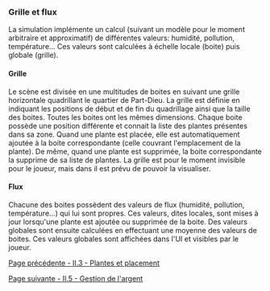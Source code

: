 ### Grille et flux
La simulation implémente un calcul (suivant un modèle pour le moment arbitraire et approximatif) de différentes valeurs: humidité, pollution, température... Ces valeurs sont calculées à échelle locale (boite) puis globale (grille). 
#### Grille
Le scène est divisée en une multitudes de boites en suivant une grille horizontale quadrillant le quartier de Part-Dieu. La grille est définie en indiquant les positions de début et de fin du quadrillage ainsi que la taille des boites. Toutes les boites ont les mêmes dimensions. Chaque boite possède une position différente et connait la liste des plantes présentes dans sa zone.
Quand une plante est placée, elle est automatiquement ajoutée à la boite correspondante (celle couvrant l'emplacement de la plante). De même, quand une plante est supprimée, la boite correspondante la supprime de sa liste de plantes.
La grille est pour le moment invisible pour le joueur, mais dans il est prévu de pouvoir la visualiser.
#### Flux
Chacune des boites possèdent des valeurs de flux (humidité, pollution, température...) qui lui sont propres. Ces valeurs, dites locales, sont mises à jour lorsqu'une plante est ajoutée ou supprimée de la boite. Des valeurs globales sont ensuite calculées en effectuant une moyenne des valeurs de boites. Ces valeurs globales sont affichées dans l'UI et visibles par le joueur.

[Page précédente - II.3 - Plantes et placement](LabXP_20_Plantes)

[Page suivante - II.5 - Gestion de l'argent](LabXP_20_Argent)